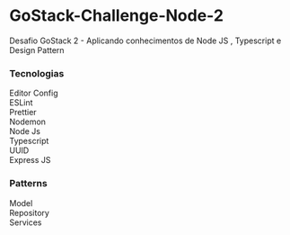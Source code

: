 # GoStack-Challenge-Node-2
Desafio GoStack 2 - Aplicando conhecimentos de Node JS , Typescript e Design Pattern

<h3>Tecnologias</h3> 

Editor Config <br>
ESLint <br>
Prettier <br>
Nodemon <br>
Node Js <br>
Typescript <br>
UUID <br>
Express JS<br>

<h3>Patterns</h3>

Model <br>
Repository <br>
Services <br>
